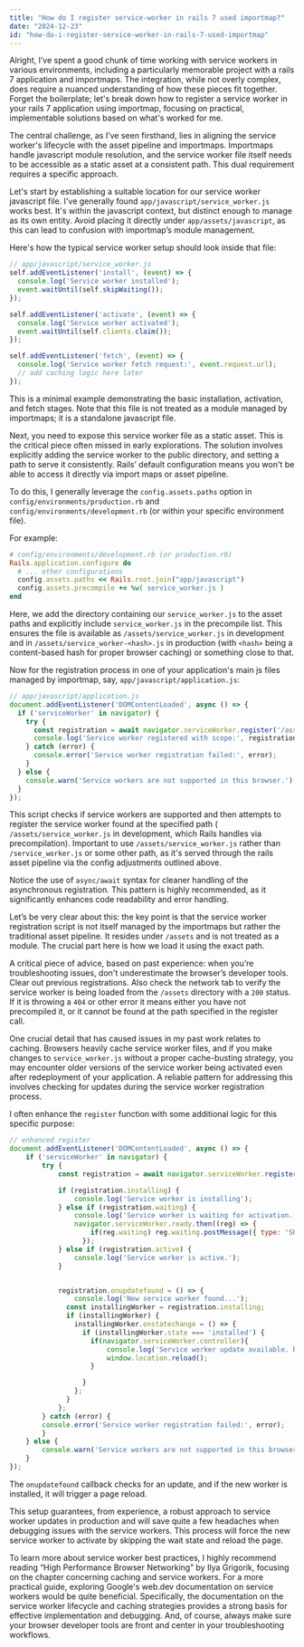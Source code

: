 ```yaml
---
title: "How do I register service-worker in rails 7 used importmap?"
date: "2024-12-23"
id: "how-do-i-register-service-worker-in-rails-7-used-importmap"
---
```


Alright,  I’ve spent a good chunk of time working with service workers in various environments, including a particularly memorable project with a rails 7 application and importmaps. The integration, while not overly complex, does require a nuanced understanding of how these pieces fit together. Forget the boilerplate; let's break down how to register a service worker in your rails 7 application using importmap, focusing on practical, implementable solutions based on what's worked for me.

The central challenge, as I’ve seen firsthand, lies in aligning the service worker's lifecycle with the asset pipeline and importmaps. Importmaps handle javascript module resolution, and the service worker file itself needs to be accessible as a static asset at a consistent path. This dual requirement requires a specific approach.

Let's start by establishing a suitable location for our service worker javascript file. I've generally found `app/javascript/service_worker.js` works best. It's within the javascript context, but distinct enough to manage as its own entity. Avoid placing it directly under `app/assets/javascript`, as this can lead to confusion with importmap’s module management.

Here's how the typical service worker setup should look inside that file:

```javascript
// app/javascript/service_worker.js
self.addEventListener('install', (event) => {
  console.log('Service worker installed');
  event.waitUntil(self.skipWaiting());
});

self.addEventListener('activate', (event) => {
  console.log('Service worker activated');
  event.waitUntil(self.clients.claim());
});

self.addEventListener('fetch', (event) => {
  console.log('Service worker fetch request:', event.request.url);
  // add caching logic here later
});
```

This is a minimal example demonstrating the basic installation, activation, and fetch stages. Note that this file is not treated as a module managed by importmaps; it is a standalone javascript file.

Next, you need to expose this service worker file as a static asset. This is the critical piece often missed in early explorations. The solution involves explicitly adding the service worker to the public directory, and setting a path to serve it consistently. Rails’ default configuration means you won't be able to access it directly via import maps or asset pipeline.

To do this, I generally leverage the `config.assets.paths` option in `config/environments/production.rb` and `config/environments/development.rb` (or within your specific environment file).

For example:

```ruby
# config/environments/development.rb (or production.rb)
Rails.application.configure do
  # ... other configurations
  config.assets.paths << Rails.root.join("app/javascript")
  config.assets.precompile += %w( service_worker.js )
end
```

Here, we add the directory containing our `service_worker.js` to the asset paths and explicitly include `service_worker.js` in the precompile list. This ensures the file is available as `/assets/service_worker.js` in development and in `/assets/service_worker-<hash>.js` in production (with `<hash>` being a content-based hash for proper browser caching) or something close to that.

Now for the registration process in one of your application's main js files managed by importmap, say, `app/javascript/application.js`:

```javascript
// app/javascript/application.js
document.addEventListener('DOMContentLoaded', async () => {
  if ('serviceWorker' in navigator) {
    try {
      const registration = await navigator.serviceWorker.register('/assets/service_worker.js');
      console.log('Service worker registered with scope:', registration.scope);
    } catch (error) {
      console.error('Service worker registration failed:', error);
    }
  } else {
    console.warn('Service workers are not supported in this browser.');
  }
});
```

This script checks if service workers are supported and then attempts to register the service worker found at the specified path ( `/assets/service_worker.js` in development, which Rails handles via precompilation). Important to use `/assets/service_worker.js` rather than `/service_worker.js` or some other path, as it's served through the rails asset pipeline via the config adjustments outlined above.

Notice the use of `async/await` syntax for cleaner handling of the asynchronous registration. This pattern is highly recommended, as it significantly enhances code readability and error handling.

Let’s be very clear about this: the key point is that the service worker registration script is not itself managed by the importmaps but rather the traditional asset pipeline. It resides under `/assets` and is not treated as a module. The crucial part here is how we load it using the exact path.

A critical piece of advice, based on past experience: when you’re troubleshooting issues, don't underestimate the browser’s developer tools. Clear out previous registrations. Also check the network tab to verify the service worker is being loaded from the `/assets` directory with a `200` status. If it is throwing a `404` or other error it means either you have not precompiled it, or it cannot be found at the path specified in the register call.

One crucial detail that has caused issues in my past work relates to caching. Browsers heavily cache service worker files, and if you make changes to `service_worker.js` without a proper cache-busting strategy, you may encounter older versions of the service worker being activated even after redeployment of your application. A reliable pattern for addressing this involves checking for updates during the service worker registration process.

I often enhance the `register` function with some additional logic for this specific purpose:

```javascript
// enhanced register
document.addEventListener('DOMContentLoaded', async () => {
    if ('serviceWorker' in navigator) {
        try {
            const registration = await navigator.serviceWorker.register('/assets/service_worker.js');

            if (registration.installing) {
                console.log('Service worker is installing');
            } else if (registration.waiting) {
                console.log('Service worker is waiting for activation. Reloading...');
                navigator.serviceWorker.ready.then((reg) => {
                    if(reg.waiting) reg.waiting.postMessage({ type: 'SKIP_WAITING' });
                  });
            } else if (registration.active) {
                console.log('Service worker is active.');
            }


            registration.onupdatefound = () => {
                console.log('New service worker found...');
              const installingWorker = registration.installing;
              if (installingWorker) {
                installingWorker.onstatechange = () => {
                  if (installingWorker.state === 'installed') {
                    if(navigator.serviceWorker.controller){
                        console.log('Service worker update available. Reloading.');
                        window.location.reload();
                    }

                  }
                };
              }
            };
        } catch (error) {
        console.error('Service worker registration failed:', error);
        }
    } else {
        console.warn('Service workers are not supported in this browser.');
    }
});
```

The `onupdatefound` callback checks for an update, and if the new worker is installed, it will trigger a page reload.

This setup guarantees, from experience, a robust approach to service worker updates in production and will save quite a few headaches when debugging issues with the service workers. This process will force the new service worker to activate by skipping the wait state and reload the page.

To learn more about service worker best practices, I highly recommend reading “High Performance Browser Networking” by Ilya Grigorik, focusing on the chapter concerning caching and service workers. For a more practical guide, exploring Google's web.dev documentation on service workers would be quite beneficial. Specifically, the documentation on the service worker lifecycle and caching strategies provides a strong basis for effective implementation and debugging. And, of course, always make sure your browser developer tools are front and center in your troubleshooting workflows.
